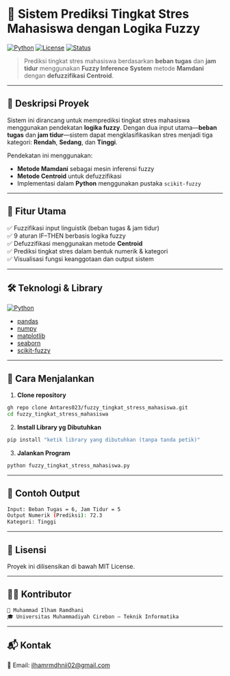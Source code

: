 # 🧠 Sistem Prediksi Tingkat Stres Mahasiswa dengan Logika Fuzzy

[![Python](https://img.shields.io/badge/Python-3.12-blue?logo=python)](https://www.python.org/)
[![License](https://img.shields.io/badge/license-MIT-green)](#)
[![Status](https://img.shields.io/badge/status-Finished-brightgreen)](#)

> Prediksi tingkat stres mahasiswa berdasarkan **beban tugas** dan **jam tidur** menggunakan **Fuzzy Inference System** metode **Mamdani** dengan **defuzzifikasi Centroid**.

---

## 📂 Deskripsi Proyek

Sistem ini dirancang untuk memprediksi tingkat stres mahasiswa menggunakan pendekatan **logika fuzzy**. Dengan dua input utama—**beban tugas** dan **jam tidur**—sistem dapat mengklasifikasikan stres menjadi tiga kategori: **Rendah**, **Sedang**, dan **Tinggi**.

Pendekatan ini menggunakan:
- **Metode Mamdani** sebagai mesin inferensi fuzzy
- **Metode Centroid** untuk defuzzifikasi
- Implementasi dalam **Python** menggunakan pustaka `scikit-fuzzy`

---

## 📌 Fitur Utama

✅ Fuzzifikasi input linguistik (beban tugas & jam tidur)  
✅ 9 aturan IF–THEN berbasis logika fuzzy  
✅ Defuzzifikasi menggunakan metode **Centroid**  
✅ Prediksi tingkat stres dalam bentuk numerik & kategori  
✅ Visualisasi fungsi keanggotaan dan output sistem

---

## 🛠️ Teknologi & Library

[![Python](https://img.shields.io/badge/Python-3.12-blue?logo=python)](https://www.python.org/)
- [pandas](https://pandas.pydata.org/)
- [numpy](https://numpy.org/)
- [matplotlib](https://matplotlib.org/)
- [seaborn](https://seaborn.pydata.org/)
- [scikit-fuzzy](https://pythonhosted.org/scikit-fuzzy/)

---

## 🚀 Cara Menjalankan

1. **Clone repository**
```bash
gh repo clone Antares023/fuzzy_tingkat_stress_mahasiswa.git
cd fuzzy_tingkat_stress_mahasiswa
```

2. **Install Library yg Dibutuhkan**
```bash
pip install "ketik library yang dibutuhkan (tanpa tanda petik)"
```

3. **Jalankan Program**
```bash
python fuzzy_tingkat_stress_mahasiswa.py
```

---

## 🧪 Contoh Output

```bash
Input: Beban Tugas = 6, Jam Tidur = 5
Output Numerik (Prediksi): 72.3
Kategori: Tinggi
```

---

## 📄 Lisensi

Proyek ini dilisensikan di bawah MIT License.

---

## 👨‍💻 Kontributor

```bash
🧑 Muhammad Ilham Ramdhani
🎓 Universitas Muhammadiyah Cirebon – Teknik Informatika
```

---

## 📬 Kontak

📧 Email: ilhamrmdhnii02@gmail.com
